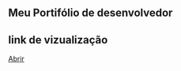 ## Meu Portifólio de desenvolvedor

## link de vizualização

<a href="https://jailsonaraujo.github.io/Portifollio/">Abrir</a>